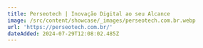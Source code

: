 ```yaml
---
title: Perseotech | Inovação Digital ao seu Alcance
image: /src/content/showcase/_images/perseotech.com.br.webp
url: 'https://perseotech.com.br/'
dateAdded: 2024-07-29T12:08:02.485Z
---
```


